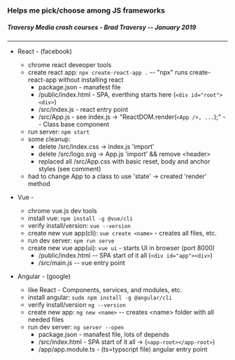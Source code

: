 ### Helps me pick/choose among JS frameworks

##### Traversy Media crash courses - Brad Traversy -- January 2019
---
* React - (facebook)
    - chrome react deveoper tools
    - create react app: `npx create-react-app .` -- "npx" runs create-react-app without installing react
        - package.json - manafest file
        - /public/index.html - SPA, everthing starts here (`<div id="root"><div>`)
        - /src/index.js - react entry point
        - /src/App.js - see index.js -> "ReactDOM.render(`<App />, ...`);" -- Class base component
    - run server: `npm start`
    - some cleanup:
        * delete /src/index.css -> index.js 'import'
        * delete /src/logo.svg -> App.js 'import' && remove \<header\>
        * replaced all /src/App.css with basic reset, body and anchor styles (see comment)
    - had to change App to a class to use 'state' -> created 'render' method 

* Vue - 
    - chrome vue.js dev tools
    - install vue: `npm install -g @vue/cli`
    - verify install/version: `vue --version`
    - create new vue app(cli): `vue create <name>` - creates all files, etc.
    - run dev server: `npm run serve`
    - create new vue app(ui): `vue ui` - starts UI in browser (port 8000)
        - /public/index.html -- SPA start of it all (`<div id="app"><div>`)
        - /src/main.js -- vue entry point



* Angular - (google)
    - like React - Components, services, and modules, etc.
    - install angular: `sudo npm install -g @angular/cli`
    - verify install/version `ng --version`
    - create new app: `ng new <name>` -- creates \<name\> folder with all needed files
    - run dev server: `ng server --open`
        - package.json - manafest file, lots of depends
        - /src/index.html - SPA start of it all -> (`<app-root></app-root>`)
        - /app/app.module.ts - (ts=typscript file) angular entry point
